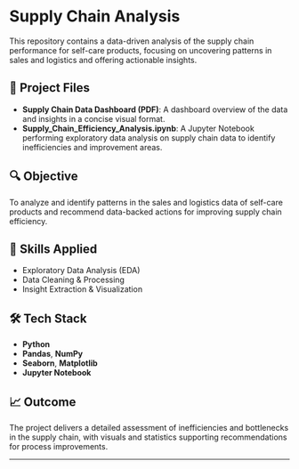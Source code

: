 # Supply Chain Analysis

This repository contains a data-driven analysis of the supply chain performance for self-care products, focusing on uncovering patterns in sales and logistics and offering actionable insights.

## 📄 Project Files

- **Supply Chain Data Dashboard (PDF)**: A dashboard overview of the data and insights in a concise visual format.
- **Supply_Chain_Efficiency_Analysis.ipynb**: A Jupyter Notebook performing exploratory data analysis on supply chain data to identify inefficiencies and improvement areas.

## 🔍 Objective

To analyze and identify patterns in the sales and logistics data of self-care products and recommend data-backed actions for improving supply chain efficiency.

## 🧠 Skills Applied

- Exploratory Data Analysis (EDA)
- Data Cleaning & Processing
- Insight Extraction & Visualization

## 🛠 Tech Stack

- **Python**
- **Pandas**, **NumPy**
- **Seaborn**, **Matplotlib**
- **Jupyter Notebook**

## 📈 Outcome

The project delivers a detailed assessment of inefficiencies and bottlenecks in the supply chain, with visuals and statistics supporting recommendations for process improvements.

---

